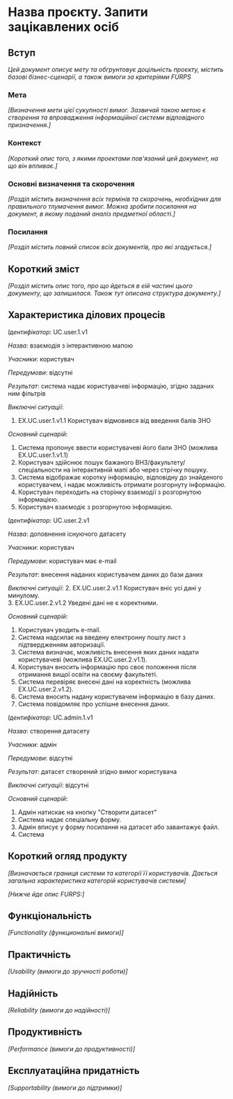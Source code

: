 # Назва проєкту. Запити зацікавлених осіб

## Вступ

*Цей документ описує мету та обгрунтовує доцільність проєкту, містить базові бізнес-сценарії, а також вимоги за критеріями FURPS*

### Мета 

*[Визначення мети цієї сукупності вимог. Зазвичай такою метою є створення та впровадження 
 інформаційної системи відповідного призначення.]*

### Контекст

*[Короткий опис того, з якими проектами пов'язаний цей документ, на що він впливає.]*


### Основні визначення та скорочення

*[Розділ містить визначення всіх термінів та скорочень, необхідних для правильного
тлумачення вимог. Можна зробити посилання на документ, в якому поданий аналіз предметної області.]*


### Посилання

*[Розділ містить повний список всіх документів, про які згадується.]*


## Короткий зміст

*[Розділ містить опис того, про що йдеться в еій частині цього документу, що залишилася. 
Також тут описана структура документу.]*

## Характеристика ділових процесів
   
*Ідентифікатор*: UC.user.1.v1
    
*Назва*: взаємодія з інтерактивною мапою
 
*Учасники*: користувач

*Передумови*: відсутні

*Результат*: система надає користувачеві інформацію, згідно заданих ним фільтрів

*Виключні ситуації*:
1. EX.UC.user.1.v1.1 Користувач відмовився від введення балів ЗНО

*Основний сценарій*:

1. Система пропонує ввести користувачеві його бали ЗНО (можлива EX.UC.user.1.v1.1)
2. Користувач здійснює пошук бажаного ВНЗ/факультету/спеціальности на інтерактивній мапі або через стрічку пошуку.
3. Система відображає коротку інформацію, відповідну до знайденого користувачем, і надає можливість отримати розгорнуту інформацію.
4. Користувач переходить на сторінку взаємодії з розгорнутою інформацією.
5. Користувач взаємодіє з розгорнутою інформацією. 


*Ідентифікатор*: UC.user.2.v1

*Назва*: доповнення існуючого датасету

*Учасники*: користувач

*Передумови*: користувач має e-mail

*Результат*: внесення наданих користувачем даних до бази даних

*Виключні ситуації*:
2. EX.UC.user.2.v1.1 Користувач вніс усі дані у минулому.  
3. EX.UC.user.2.v1.2 Уведені дані не є коректними.  

*Основний сценарій*:
1. Користувач уводить e-mail.  
2. Система надсилає на введену електронну пошту лист з підтвердженням авторизації.
3. Система визначає, можливість внесення яких даних надати користувачеві (можлива EX.UC.user.2.v1.1).
3. Користувач вносить інформацію про своє положення після отримання вищої освіти на своєму факультеті.  
4. Система перевіряє внесені дані на коректність (можлива EX.UC.user.2.v1.2).  
5. Система вносить надану користувачем інформацію в базу даних.
6. Система повідомляє про успішне внесення даних.


*Ідентифікатор*: UC.admin.1.v1

*Назва*: створення датасету

*Учасники*: адмін 

*Передумови*: відсутні

*Результат*: датасет створений згідно вимог користувача

*Виключні ситуації*: відсутні  

*Основний сценарій*:
1. Адмін натискає на кнопку "Створити датасет"
2. Система надає спеціальну форму.
3. Адмін вписує у форму посилання на датасет або завантажує файл.
4. Система 

## Короткий огляд продукту

*[Визначається границя системи та категорії її користувачів. Дається загальна характеристика категорій користувачів
системи]*

*[Нижче йде опис FURPS:]*


## Функціональність

*[Functionality (функциональні вимоги)]*

## Практичність

*[Usability (вимоги до зручності роботи)]*

## Надійність

*[Reliability (вимоги до надійності)]*

## Продуктивність

*[Performance (вимоги до продуктивності)]*

## Експлуатаційна придатність

*[Supportability (вимоги до підтримки)]*
